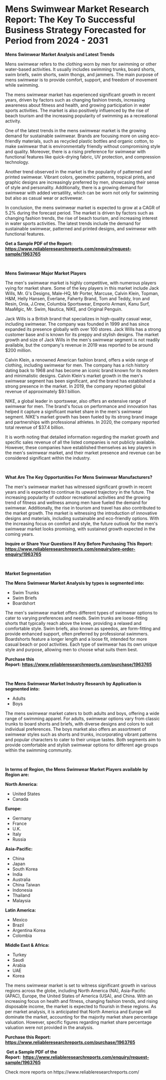 <p><h1>Mens Swimwear Market Research Report: The Key To Successful Business Strategy Forecasted for Period from 2024 - 2031</h1></p><p><strong>Mens Swimwear Market Analysis and Latest Trends</strong></p>
<p><p>Mens swimwear refers to the clothing worn by men for swimming or other water-based activities. It usually includes swimming trunks, board shorts, swim briefs, swim shorts, swim thongs, and jammers. The main purpose of mens swimwear is to provide comfort, support, and freedom of movement while swimming.</p><p>The mens swimwear market has experienced significant growth in recent years, driven by factors such as changing fashion trends, increasing awareness about fitness and health, and growing participation in water sports activities. The market is also positively influenced by the rise of beach tourism and the increasing popularity of swimming as a recreational activity.</p><p>One of the latest trends in the mens swimwear market is the growing demand for sustainable swimwear. Brands are focusing more on using eco-friendly materials, such as recycled plastic bottles and organic cotton, to make swimwear that is environmentally friendly without compromising style and quality. Moreover, there is a rising preference for swimwear with functional features like quick-drying fabric, UV protection, and compression technology.</p><p>Another trend observed in the market is the popularity of patterned and printed swimwear. Vibrant colors, geometric patterns, tropical prints, and graphic designs are increasingly preferred by men, showcasing their sense of style and personality. Additionally, there is a growing demand for swimwear with added versatility, which can be worn not only for swimming but also as casual wear or activewear.</p><p>In conclusion, the mens swimwear market is expected to grow at a CAGR of 5.2% during the forecast period. The market is driven by factors such as changing fashion trends, the rise of beach tourism, and increasing interest in water sports activities. The latest trends include the demand for sustainable swimwear, patterned and printed designs, and swimwear with functional features.</p></p>
<p><strong>Get a Sample PDF of the Report:&nbsp; <a href="https://www.reliableresearchreports.com/enquiry/request-sample/1963765">https://www.reliableresearchreports.com/enquiry/request-sample/1963765</a></strong></p>
<p>&nbsp;</p>
<p><strong>Mens Swimwear Major Market Players</strong></p>
<p><p>The men's swimwear market is highly competitive, with numerous players vying for market share. Some of the key players in this market include Jack Wills, Mr. G's Designs, Male-HQ, Mr Porter, Marcuse, Calvin Klein, Topman, H&M, Helly Hansen, Everlane, Faherty Brand, Tom and Teddy, Iron and Resin, Onia, J.Crew, Columbia Sportswear, Emporio Armani, Kanu Surf, MaaMgic, Mr. Swim, Nautica, NIKE, and Original Penguin.</p><p>Jack Wills is a British brand that specializes in high-quality casual wear, including swimwear. The company was founded in 1999 and has since expanded its presence globally with over 100 stores. Jack Wills has a strong customer base and is known for its preppy and stylish designs. The market growth and size of Jack Wills in the men's swimwear segment is not readily available, but the company's revenue in 2019 was reported to be around $200 million.</p><p>Calvin Klein, a renowned American fashion brand, offers a wide range of clothing, including swimwear for men. The company has a rich history dating back to 1968 and has become an iconic brand known for its modern and minimalistic designs. Calvin Klein's market growth in the men's swimwear segment has been significant, and the brand has established a strong presence in the market. In 2019, the company reported global revenue of approximately $9.1 billion.</p><p>NIKE, a global leader in sportswear, also offers an extensive range of swimwear for men. The brand's focus on performance and innovation has helped it capture a significant market share in the men's swimwear segment. NIKE's market growth has been fueled by its strong brand image and partnerships with professional athletes. In 2020, the company reported total revenue of $37.4 billion.</p><p>It is worth noting that detailed information regarding the market growth and specific sales revenue of all the listed companies is not publicly available. However, these companies have established themselves as key players in the men's swimwear market, and their market presence and revenue can be considered significant within the industry.</p></p>
<p>&nbsp;</p>
<p><strong>What Are The Key Opportunities For Mens Swimwear Manufacturers?</strong></p>
<p><p>The men's swimwear market has witnessed significant growth in recent years and is expected to continue its upward trajectory in the future. The increasing popularity of outdoor recreational activities and the growing trend of fitness and wellness among men have fueled the demand for swimwear. Additionally, the rise in tourism and travel has also contributed to the market growth. The market is witnessing the introduction of innovative designs and materials, including sustainable and eco-friendly options. With the increasing focus on comfort and style, the future outlook for the men's swimwear market looks promising, with sustained growth expected in the coming years.</p></p>
<p><strong>Inquire or Share Your Questions If Any Before Purchasing This Report: <a href="https://www.reliableresearchreports.com/enquiry/pre-order-enquiry/1963765">https://www.reliableresearchreports.com/enquiry/pre-order-enquiry/1963765</a></strong></p>
<p>&nbsp;</p>
<p><strong>Market Segmentation</strong></p>
<p><strong>The Mens Swimwear Market Analysis by types is segmented into:</strong></p>
<p><ul><li>Swim Trunks</li><li>Swim Briefs</li><li>Boardshort</li></ul></p>
<p><p>The men's swimwear market offers different types of swimwear options to cater to varying preferences and needs. Swim trunks are loose-fitting shorts that typically reach above the knee, providing a relaxed and comfortable style. Swim briefs, also known as speedos, are form-fitting and provide enhanced support, often preferred by professional swimmers. Boardshorts feature a longer length and a loose fit, intended for more casual beach or pool activities. Each type of swimwear has its own unique style and purpose, allowing men to choose what suits them best.</p></p>
<p><strong>Purchase this Report:&nbsp;<a href="https://www.reliableresearchreports.com/purchase/1963765">https://www.reliableresearchreports.com/purchase/1963765</a></strong></p>
<p>&nbsp;</p>
<p><strong>The Mens Swimwear Market Industry Research by Application is segmented into:</strong></p>
<p><ul><li>Adults</li><li>Boys</li></ul></p>
<p><p>The mens swimwear market caters to both adults and boys, offering a wide range of swimming apparel. For adults, swimwear options vary from classic trunks to board shorts and briefs, with diverse designs and colors to suit individual preferences. The boys market also offers an assortment of swimwear styles such as shorts and trunks, incorporating vibrant patterns and popular characters to cater to their unique tastes. Both segments aim to provide comfortable and stylish swimwear options for different age groups within the swimming community.</p></p>
<p>&nbsp;</p>
<p><strong>In terms of Region, the Mens Swimwear Market Players available by Region are:</strong></p>
<p>
    <p> <strong> North America: </strong>
        <ul>
            <li>United States</li>
            <li>Canada</li>
        </ul>
        </p> 
    <p> <strong> Europe: </strong>
        <ul>
            <li>Germany</li>
            <li>France</li>
            <li>U.K.</li>
            <li>Italy</li>
            <li>Russia</li>
        </ul>
        </p> 
    <p> <strong> Asia-Pacific: </strong>
        <ul>
            <li>China</li>
            <li>Japan</li>
            <li>South Korea</li>
            <li>India</li>
            <li>Australia</li>
            <li>China Taiwan</li>
            <li>Indonesia</li>
            <li>Thailand</li>
            <li>Malaysia</li>
        </ul>
        </p> 
    <p> <strong> Latin America: </strong>
        <ul>
            <li>Mexico</li>
            <li>Brazil</li>
            <li>Argentina Korea</li>
            <li>Colombia</li>
        </ul>
        </p> 
    <p> <strong> Middle East & Africa: </strong>
        <ul>
            <li>Turkey</li>
            <li>Saudi</li>
            <li>Arabia</li>
            <li>UAE</li>
            <li>Korea</li>
        </ul>
    </p>
    </p>
<p><p>The mens swimwear market is set to witness significant growth in various regions across the globe, including North America (NA), Asia-Pacific (APAC), Europe, the United States of America (USA), and China. With an increasing focus on health and fitness, changing fashion trends, and rising disposable income, the market is expected to flourish in these regions. As per market analysis, it is anticipated that North America and Europe will dominate the market, accounting for the majority market share percentage valuation. However, specific figures regarding market share percentage valuation were not provided in the analysis.</p></p>
<p><strong>Purchase this Report: <a href="https://www.reliableresearchreports.com/purchase/1963765">https://www.reliableresearchreports.com/purchase/1963765</a></strong></p>
<p>&nbsp;<strong>Get a Sample PDF of the Report:&nbsp;&nbsp;<a href="https://www.reliableresearchreports.com/enquiry/request-sample/1963765">https://www.reliableresearchreports.com/enquiry/request-sample/1963765</a></strong></p>
<p><strong></strong></p>
<p>Check more reports on https://www.reliableresearchreports.com/</p>